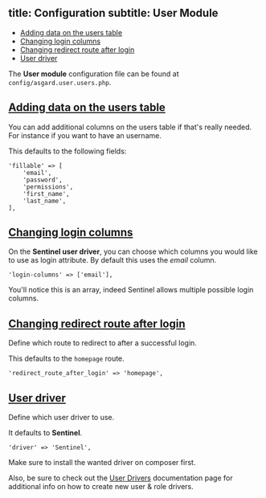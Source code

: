 title: Configuration
subtitle: User Module
-------

- [Adding data on the users table](#adding-data-on-users-table)
- [Changing login columns](#changing-login-column)
- [Changing redirect route after login](#changing-redirect-route-after-login)
- [User driver](#user-driver)

The **User module** configuration file can be found at `config/asgard.user.users.php`.

## <a class="anchor" name="adding-data-on-users-table" href="#adding-data-on-users-table">Adding data on the users table</a>

You can add additional columns on the users table if that's really needed. For instance if you want to have an username.

This defaults to the following fields:

``` .language-php
'fillable' => [
    'email',
    'password',
    'permissions',
    'first_name',
    'last_name',
],
```

## <a class="anchor" name="changing-login-column" href="#changing-login-column">Changing login columns</a>

On the **Sentinel user driver**, you can choose which columns you would like to use as login attribute. By default this uses the *email* column.

``` .language-php
'login-columns' => ['email'],
```

You'll notice this is an array, indeed Sentinel allows multiple possible login columns.


## <a class="anchor" name="changing-redirect-route-after-login" href="#changing-redirect-route-after-login">Changing redirect route after login</a>

Define which route to redirect to after a successful login.

This defaults to the `homepage` route.

``` .language-php
'redirect_route_after_login' => 'homepage',
```

## <a class="anchor" name="user-driver" href="#user-driver">User driver</a>

Define which user driver to use.

It defaults to **Sentinel**.

``` .language-php
'driver' => 'Sentinel',
```

Make sure to install the wanted driver on composer first.

Also, be sure to check out the [User Drivers](https://asgardcms.com/en/docs/user-module/drivers) documentation page for additional info on how to create new user & role drivers.

